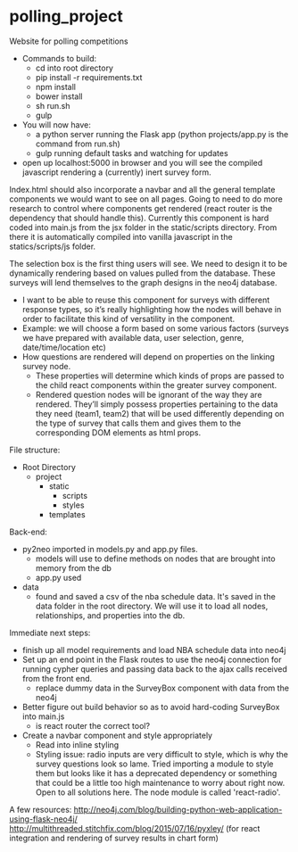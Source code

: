 # polling_project
Website for polling competitions

- Commands to build:
  - cd into root directory
  - pip install -r requirements.txt
  - npm install
  - bower install
  - sh run.sh
  - gulp
- You will now have:
  - a python server running the Flask app (python projects/app.py is the command from run.sh)
  - gulp running default tasks and watching for updates
- open up localhost:5000 in browser and you will see the compiled javascript rendering a (currently) inert survey form.


Index.html should also incorporate a navbar and all the general template components we would want to see on all pages. Going to need to do more research to control where components get rendered (react router is the dependency that should handle this). Currently this component is hard coded into main.js from the jsx folder in the static/scripts directory. From there it is automatically compiled into vanilla javascript in the statics/scripts/js folder.

The selection box is the first thing users will see. We need to design it to be dynamically rendering based on values pulled from the database. These surveys will lend themselves to the graph designs in the neo4j database.
  - I want to be able to reuse this component for surveys with different response types, so it’s really highlighting how the nodes will behave in order to facilitate this kind of versatility in the component.
  - Example: we will choose a form based on some various factors (surveys we have prepared with available data, user    selection, genre, date/time/location etc)
  - How questions are rendered will depend on properties on the linking survey node.
    - These properties will determine which kinds of props are passed to the child react components within the greater survey component.
    - Rendered question nodes will be ignorant of the way they are rendered. They’ll simply possess properties pertaining to the data they need (team1, team2) that will be used differently depending on the type of survey that calls them and gives them to the corresponding DOM elements as html props.


File structure:
  - Root Directory
    - project
      - static
        - scripts
        - styles
      - templates

Back-end:
  - py2neo imported in models.py and app.py files.
    - models will use to define methods on nodes that are brought into memory from the db
    - app.py used
  - data
    - found and saved a csv of the nba schedule data. It's saved in the data folder in the root directory. We will use it to load all nodes, relationships, and properties into the db.

Immediate next steps:

  - finish up all model requirements and load NBA schedule data into neo4j
  - Set up an end point in the Flask routes to use the neo4j connection for running cypher queries and passing data back to the ajax calls received from the front end.
    - replace dummy data in the SurveyBox component with data from the neo4j
  - Better figure out build behavior so as to avoid hard-coding SurveyBox into main.js
    - is react router the correct tool?
  - Create a navbar component and style appropriately
    - Read into inline styling
    - Styling issue: radio inputs are very difficult to style, which is why the survey questions look so lame. Tried importing a module to style them but looks like it has a deprecated dependency or something that could be a little too high maintenance to worry about right now. Open to all solutions here. The node module is called 'react-radio'.



A few resources:
  http://neo4j.com/blog/building-python-web-application-using-flask-neo4j/
  http://multithreaded.stitchfix.com/blog/2015/07/16/pyxley/ (for react integration and rendering of survey results in chart form)
